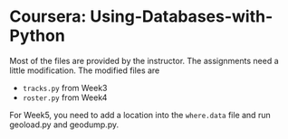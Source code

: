 # Coursera: Using-Databases-with-Python
Most of the files are provided by the instructor.
The assignments need a little modification. 
The modified files are
 * `tracks.py` from Week3
 * `roster.py` from Week4
 
For Week5, you need to add a location into the `where.data` file and run geoload.py and geodump.py.
